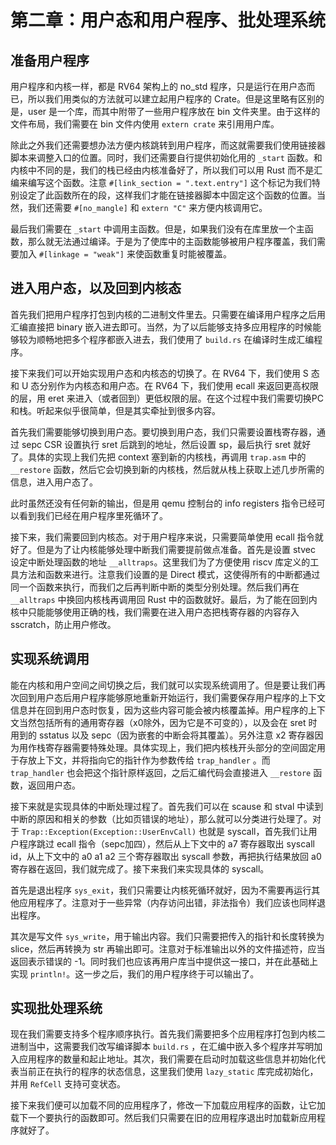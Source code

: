 # 第二章：用户态和用户程序、批处理系统

## 准备用户程序

用户程序和内核一样，都是 RV64 架构上的 no_std 程序，只是运行在用户态而已，所以我们用类似的方法就可以建立起用户程序的 Crate。但是这里略有区别的是，user 是一个库，而其中附带了一些用户程序放在 bin 文件夹里。由于这样的文件布局，我们需要在 bin 文件内使用 `extern crate` 来引用用户库。

除此之外我们还需要想办法方便内核跳转到用户程序，而这就需要我们使用链接器脚本来调整入口的位置。同时，我们还需要自行提供初始化用的 `_start` 函数。和内核中不同的是，我们的栈已经由内核准备好了，所以我们可以用 Rust 而不是汇编来编写这个函数。注意 `#[link_section = ".text.entry"]` 这个标记为我们特别设定了此函数所在的段，这样我们才能在链接器脚本中固定这个函数的位置。当然，我们还需要 `#[no_mangle]` 和 `extern "C"` 来方便内核调用它。

最后我们需要在 `_start` 中调用主函数。但是，如果我们没有在库里放一个主函数，那么就无法通过编译。于是为了使库中的主函数能够被用户程序覆盖，我们需要加入 `#[linkage = "weak"]` 来使函数重复时能被覆盖。

## 进入用户态，以及回到内核态

首先我们把用户程序打包到内核的二进制文件里去。只需要在编译用户程序之后用汇编直接把 binary 嵌入进去即可。当然，为了以后能够支持多应用程序的时候能够较为顺畅地把多个程序都嵌入进去，我们使用了 `build.rs` 在编译时生成汇编程序。

接下来我们可以开始实现用户态和内核态的切换了。在 RV64 下，我们使用 S 态和 U 态分别作为内核态和用户态。在 RV64 下，我们使用 ecall 来返回更高权限的层，用 eret 来进入（或者回到）更低权限的层。在这个过程中我们需要切换PC和栈。听起来似乎很简单，但是其实牵扯到很多内容。

首先我们需要能够切换到用户态。要切换到用户态，我们只需要设置栈寄存器，通过 sepc CSR 设置执行 sret 后跳到的地址，然后设置 sp，最后执行 sret 就好了。具体的实现上我们先把 context 塞到新的内核栈，再调用 `trap.asm` 中的 `__restore` 函数，然后它会切换到新的内核栈，然后就从栈上获取上述几步所需的信息，进入用户态了。

此时虽然还没有任何新的输出，但是用 qemu 控制台的 info registers 指令已经可以看到我们已经在用户程序里死循环了。

接下来，我们需要回到内核态。对于用户程序来说，只需要简单使用 ecall 指令就好了。但是为了让内核能够处理中断我们需要提前做点准备。首先是设置 stvec 设定中断处理函数的地址 `__alltraps`。这里我们为了方便使用 riscv 库定义的工具方法和函数来进行。注意我们设置的是 Direct 模式，这使得所有的中断都通过同一个函数来执行，而我们之后再判断中断的类型分别处理。然后我们再在 `__alltraps` 中换回内核栈再调用回 Rust 中的函数就好。最后，为了能在回到内核中只能能够使用正确的栈，我们需要在进入用户态把栈寄存器的内容存入 sscratch，防止用户修改。

## 实现系统调用

能在内核和用户空间之间切换之后，我们就可以实现系统调用了。但是要让我们再次回到用户态后用户程序能够原地重新开始运行，我们需要保存用户程序的上下文信息并在回到用户态时恢复，因为这些内容可能会被内核覆盖掉。用户程序的上下文当然包括所有的通用寄存器（x0除外，因为它是不可变的），以及会在 sret 时用到的 sstatus 以及 sepc（因为嵌套的中断会将其覆盖）。另外注意 x2 寄存器因为用作栈寄存器需要特殊处理。具体实现上，我们把内核栈开头部分的空间固定用于存放上下文，并将指向它的指针作为参数传给 `trap_handler` 。而 `trap_handler` 也会把这个指针原样返回，之后汇编代码会直接进入 `__restore` 函数，返回用户态。

接下来就是实现具体的中断处理过程了。首先我们可以在 scause 和 stval 中读到中断的原因和相关的参数（比如页错误的地址），那么就可以分类进行处理了。对于 `Trap::Exception(Exception::UserEnvCall)` 也就是 syscall，首先我们让用户程序跳过 ecall 指令（sepc加四），然后从上下文中的 a7 寄存器取出 syscall id，从上下文中的 a0 a1 a2 三个寄存器取出 syscall 参数，再把执行结果放回 a0 寄存器在返回，我们就完成了。接下来我们来实现具体的 syscall。

首先是退出程序 `sys_exit`，我们只需要让内核死循环就好，因为不需要再运行其他应用程序了。注意对于一些异常（内存访问出错，非法指令）我们应该也同样退出程序。

其次是写文件 `sys_write`，用于输出内容。我们只需要把传入的指针和长度转换为 slice，然后再转换为 str 再输出即可。注意对于标准输出以外的文件描述符，应当返回表示错误的 -1。同时我们也应该再用户库当中提供这一接口，并在此基础上实现 `println!`。这一步之后，我们的用户程序终于可以输出了。

## 实现批处理系统

现在我们需要支持多个程序顺序执行。首先我们需要把多个应用程序打包到内核二进制当中，这需要我们改写编译脚本 `build.rs` ，在汇编中嵌入多个程序并写明加入应用程序的数量和起止地址。其次，我们需要在启动时加载这些信息并初始化代表当前正在执行的程序的状态信息，这里我们使用 `lazy_static` 库完成初始化，并用 `RefCell` 支持可变状态。

接下来我们便可以加载不同的应用程序了，修改一下加载应用程序的函数，让它加载下一个要执行的函数即可。然后我们只需要在旧的应用程序退出时加载新应用程序就好了。